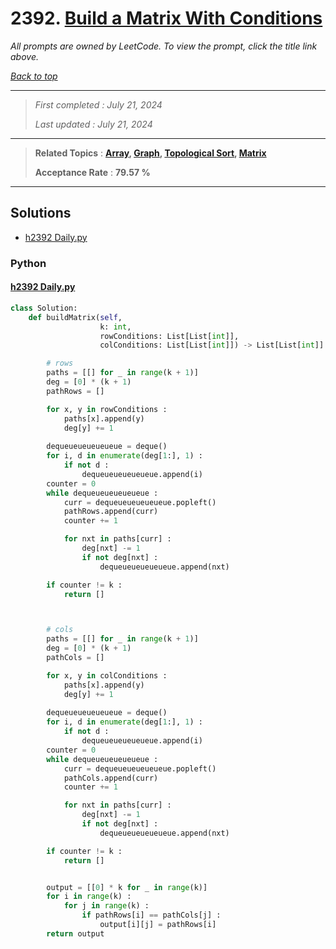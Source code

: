 # 2392. [Build a Matrix With Conditions](<https://leetcode.com/problems/build-a-matrix-with-conditions>)

*All prompts are owned by LeetCode. To view the prompt, click the title link above.*

*[Back to top](<../README.md>)*

------

> *First completed : July 21, 2024*
>
> *Last updated : July 21, 2024*

------

> **Related Topics** : **[Array](<by_topic/Array.md>), [Graph](<by_topic/Graph.md>), [Topological Sort](<by_topic/Topological Sort.md>), [Matrix](<by_topic/Matrix.md>)**
>
> **Acceptance Rate** : **79.57 %**

------

## Solutions

- [h2392 Daily.py](<../my-submissions/h2392 Daily.py>)
### Python
#### [h2392 Daily.py](<../my-submissions/h2392 Daily.py>)
```Python
class Solution:
    def buildMatrix(self, 
                    k: int, 
                    rowConditions: List[List[int]], 
                    colConditions: List[List[int]]) -> List[List[int]]:

        # rows
        paths = [[] for _ in range(k + 1)]
        deg = [0] * (k + 1)
        pathRows = []

        for x, y in rowConditions :
            paths[x].append(y)
            deg[y] += 1
        
        dequeueueueueueue = deque()
        for i, d in enumerate(deg[1:], 1) :
            if not d :
                dequeueueueueueue.append(i)
        counter = 0
        while dequeueueueueueue :
            curr = dequeueueueueueue.popleft()
            pathRows.append(curr)
            counter += 1

            for nxt in paths[curr] :
                deg[nxt] -= 1
                if not deg[nxt] :
                    dequeueueueueueue.append(nxt)

        if counter != k :
            return []



        # cols
        paths = [[] for _ in range(k + 1)]
        deg = [0] * (k + 1)
        pathCols = []

        for x, y in colConditions :
            paths[x].append(y)
            deg[y] += 1
        
        dequeueueueueueue = deque()
        for i, d in enumerate(deg[1:], 1) :
            if not d :
                dequeueueueueueue.append(i)
        counter = 0
        while dequeueueueueueue :
            curr = dequeueueueueueue.popleft()
            pathCols.append(curr)
            counter += 1

            for nxt in paths[curr] :
                deg[nxt] -= 1
                if not deg[nxt] :
                    dequeueueueueueue.append(nxt)

        if counter != k :
            return []


        output = [[0] * k for _ in range(k)]
        for i in range(k) :
            for j in range(k) :
                if pathRows[i] == pathCols[j] :
                    output[i][j] = pathRows[i]
        return output


```


